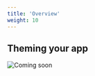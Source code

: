 ```yaml
---
title: 'Overview'
weight: 10
---
```


## Theming your app

![Coming soon](/img/coming-soon.png?lightbox=false)
